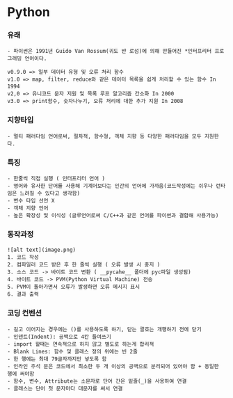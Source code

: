 #   Python 

### 유래 
    - 파이썬은 1991년 Guido Van Rossum(귀도 반 로섬)에 의해 만들어진 *인터프리터 프로그래밍 언어이다.
```
v0.9.0 => 일부 데이터 유형 및 오류 처리 함수
v1.0 => map, filter, reduce와 같은 데이터 목록을 쉽게 처리할 수 있는 함수 In 1994
v2,0 => 유니코드 문자 지원 및 목록 루프 알고리즘 간소화 In 2000
v3.0 => print함수, 숫자나누기, 오류 처리에 대한 추가 지원 In 2008
```

### 지향타입
    - 멀티 패러다임 언어로써, 절차적, 함수형, 객체 지향 등 다양한 패러다임을 모두 지원한다.

### 특징
    - 한줄씩 직접 실행 ( 인터프리터 언어 )
    - 영어와 유사한 단어를 사용해 기계어보다는 인간의 언어에 가까움(코드작성에는 쉬우나 런타임은 느려질 수 있다고 생각함)
    - 변수 타입 선언 X
    - 객체 지향 언어
    - 높은 확장성 및 이식성 (글루언어로써 C/C++과 같은 언어를 파이썬과 결합해 사용가능)

### 동작과정
    ![alt text](image.png)
    1. 코드 작성
    2. 컴파일러 코드 받은 후 한 줄씩 실행 ( 오류 발생 시 중지 )
    3. 소스 코드 -> 바이트 코드 변환 ( __pycahe__ 폴더에 pyc파일 생성됨)
    4. 바이트 코드 -> PVM(Python Virtual Machine) 전송
    5. PVM이 돌아가면서 오류가 발생하면 오류 메시지 표시
    6. 결과 출력

### 코딩 컨벤션
    - 길고 이어지는 경우에는 ()를 사용하도록 하기, 닫는 괄호는 개행하기 전에 닫기
    - 인덴트(Indent): 공백으로 4칸 들여쓰기
    - import 할때는 연속적으로 하지 않고 별도로 하는게 합리적
    - Blank Lines: 함수 및 클래스 정의 위에는 빈 2줄
    - 한 행에는 최대 79글자까지만 넣도록 함
    - 인라인 주석 문은 코드에서 최소한 두 개 이상의 공백으로 분리되어 있어야 함 + 동일한 행에 써야함
    - 함수, 변수, Attribute는 소문자로 단어 간은 밑줄(_)을 사용하여 연결
    - 클래스는 단어 첫 문자마다 대문자를 써서 연결